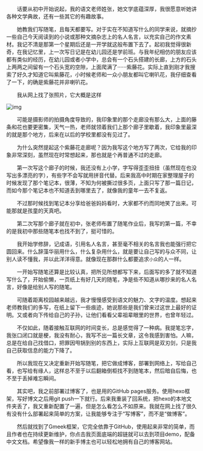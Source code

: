 &emsp;&emsp;话要从初中开始说起，我的语文老师姓张，她文学底蕴深厚，我很愿意听她讲各种文学典故，还有一些其它的有趣故事。

&emsp;&emsp;她教我们写随笔，且每天都要写。对于实在不知道写什么的同学来说，就摘抄一些自己今天阅读到的小说或那种文摘杂志上的名人名言，以充实自己的作文素材。我记不清是那第一个星期后还是一开学就这般布置下去了。起初我觉得很新奇，在我记忆里，上一次写日记是在幼儿园还是学前班。与我年纪相仿的朋友应该都有类似的经历，在幼儿园或者小学中，总会有一个石头搭建的长廊，上方的石头上两两之间留有一个石头宽的空隙，上面爬满了······紫藤花。实际上直到刚才我搜索了好久才知道它叫紫藤花，小时候老师和一众小朋友都叫它喇叭花，我仔细查看了一下，的确是紫藤花并非喇叭花。

&emsp;&emsp;我从网上找了张照片，它大概是这样

![img](https://mecamodore.github.io/紫藤花走廊.png)

&emsp;&emsp;可能是摄影师的拍摄角度导致的，我印象里的那个走廊没有那么大，上面的藤条和花也要更密集，天气一热，老师就领着我们上那个廊子里歇着，我印象里最深的就是那个地方，后来在以后的学校里都没有见过了。

&emsp;&emsp;为什么突然提起这个紫藤花走廊呢？因为我写这个地方写了两次，它给我的印象非常深刻，虽然现在时常想起来，那也就是个再普通不过的走廊。

&emsp;&emsp;第一次写这个廊子的时候，我还没有上小学，字写得歪歪扭扭（虽然现在也没写出多漂亮的字），有些字不会写就用拼音代替。后来我高中时期在家整理屋子的时候发现了那个笔记本，很薄，不知为何被撕过很多页，上面只写了那一篇日记，而如今那个笔记本也不知道丢到哪里去了，就像我的童年一去不复返。

&emsp;&emsp;不过那时候找到笔记本分享给爸爸妈妈看时，大家都不约而同地笑了出来。可能那就是孩童的天真吧。

&emsp;&emsp;第二次写那个廊子就在初中，张老师布置了随笔作业后，我写的第一篇，不幸的是我初中那些随笔本也找不到了，挺可惜的。

&emsp;&emsp;我开始学修辞，记成语，引用名人名言，甚至毫不相关的名言我也能强行把它圆回来。什么辞藻华丽用什么，什么复杂用什么，就是要让自己写的与众不同，让别人读不懂我，并以此洋洋得意。就像现在那群什么都要追求`小众`的人一样。

&emsp;&emsp;一开始写随笔还算是比较认真，把所见所想都写下来，后面写的多了就不知道写什么了，开始偷懒，一页纸上有好几天的随笔，净是些不知道从哪抄来的名人名言，好像是给别人写的随笔。

&emsp;&emsp;可随着距离校园越来越远，我才慢慢感受到语文的魅力、文字的温度。想起来老师教我们的多写，在纸上留下一些痕迹，她说那些是我们曾来过这世上最好的证明。又或者向下传给自己的子孙，让他们看看父辈祖辈眼里的世界，也曾年轻过。

&emsp;&emsp;不仅如此，随着接触互联网的时间变长，总是感觉得了一种病。我提笔忘字，我张口闭口就是梗，我没有耐心，我写不出一篇长文章，这令我感到害怕。人嘛，总是在给自己找借口，把罪因甩锅到别的东西上，实际上互联网是双刃剑，只是我自己获取信息的能力下降了。

&emsp;&emsp;所以我现在又决定重新开始写随笔，把它做成博客，部署到网络上，写给自己看，也写给有缘人，这样总不至于以后翻箱倒柜找不到随笔本，然后暗自后悔，也不至于丢掉难忘瞬间。

&emsp;&emsp;其实吧，我之前部署过博客了，也是用的GitHub pages服务。使用hexo框架，写好博文之后用git push一下就行。后来我重装了回系统，把hexo的本地文件夹丢了，我又重新配置了一遍，但是怎么看怎么不如原来。我就在网上找了很久有没有什么部署起来简单的方案，让我能够专注于“写博客”，而不是“做博客”。

&emsp;&emsp;然后就找到了Gmeek框架，它完全依靠于GitHub，使用起来非常的简单，而且作者也在持续更新维护，你点击我页面底端的超链就可以去到项目demo，配备中文文档。希望像我一样的新手博主也可以轻松地拥有自己的博客网站。

